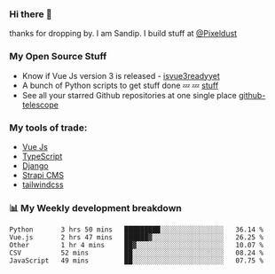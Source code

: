 ### Hi there 👋

thanks for dropping by.
I am Sandip. I build stuff at [@Pixeldust](github.com/pixeldust-in/)

###  **My Open Source Stuff**

 - Know if Vue Js version 3 is released -  [isvue3readyyet](https://github.com/sandiprb/isvue3readyyet)
 - A bunch of Python scripts to get stuff done 💤 💤 [stuff](https://github.com/sandiprb/stuff)
 - See all your starred Github repositories at one single place [github-telescope](https://github.com/sandiprb/github-telescope)



###  **My tools of trade:**
 - [Vue Js](https://github.com/vuejs/vue/)
 - [TypeScript](https://github.com/microsoft/TypeScript)
 - [Django](github.com/django/django)
 - [Strapi CMS](github.com/strapi/strapi)
 - [tailwindcss](https://github.com/tailwindlabs/tailwindcss)


###  📊 **My Weekly development breakdown**
<!--START_SECTION:waka-->
```text
Python       3 hrs 50 mins   █████████░░░░░░░░░░░░░░░░   36.14 % 
Vue.js       2 hrs 47 mins   ██████▓░░░░░░░░░░░░░░░░░░   26.25 % 
Other        1 hr 4 mins     ██▓░░░░░░░░░░░░░░░░░░░░░░   10.07 % 
CSV          52 mins         ██░░░░░░░░░░░░░░░░░░░░░░░   08.24 % 
JavaScript   49 mins         ██░░░░░░░░░░░░░░░░░░░░░░░   07.75 % 
```
<!--END_SECTION:waka-->
